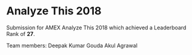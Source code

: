 # Analyze This 2018

Submission for AMEX Analyze This 2018 which achieved a Leaderboard Rank of **27**.

Team members:
Deepak Kumar Gouda
Akul Agrawal
